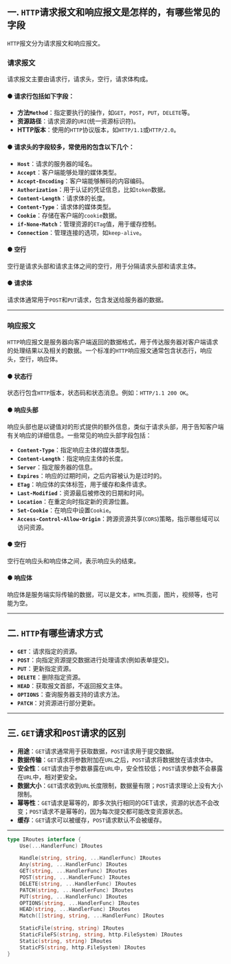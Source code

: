 ## 一. `HTTP`请求报文和响应报文是怎样的，有哪些常见的字段

`HTTP`报文分为请求报文和响应报文。

### 请求报文
请求报文主要由请求行，请求头，空行，请求体构成。

#### ● 请求行包括如下字段：
- **方法`Method`**：指定要执行的操作，如`GET`，`POST`，`PUT`，`DELETE`等。
- **资源路径**：请求资源的`URI`(统一资源标识符)。
- **HTTP版本**：使用的`HTTP`协议版本，如`HTTP/1.1`或`HTTP/2.0`。

#### ● 请求头的字段较多，常使用的包含以下几个：
- **`Host`**：请求的服务器的域名。
- **`Accept`**：客户端能够处理的媒体类型。
- **`Accept-Encoding`**：客户端能够解码的内容编码。
- **`Authorization`**：用于认证的凭证信息，比如`token`数据。
- **`Content-Length`**：请求体的长度。
- **`Content-Type`**：请求体的媒体类型。
- **`Cookie`**：存储在客户端的`cookie`数据。
- **`if-None-Match`**：管理资源的`ETag`值，用于缓存控制。
- **`Connection`**：管理连接的选项，如`keep-alive`。

#### ● 空行
空行是请求头部和请求主体之间的空行，用于分隔请求头部和请求主体。

#### ● 请求体
请求体通常用于`POST`和`PUT`请求，包含发送给服务器的数据。

---

### 响应报文
`HTTP`响应报文是服务器向客户端返回的数据格式，用于传达服务器对客户端请求的处理结果以及相关的数据。一个标准的`HTTP`响应报文通常包含状态行，响应头，空行，响应体。

#### ● 状态行
状态行包含`HTTP`版本，状态码和状态消息。例如：`HTTP/1.1 200 OK`。

#### ● 响应头部
响应头部也是以键值对的形式提供的额外信息，类似于请求头部，用于告知客户端有关响应的详细信息。一些常见的响应头部字段包括：
- **`Content-Type`**：指定响应主体的媒体类型。
- **`Content-Length`**：指定响应主体的长度。
- **`Server`**：指定服务器的信息。
- **`Expires`**：响应的过期时间，之后内容被认为是过时的。
- **`ETag`**：响应体的实体标签，用于缓存和条件请求。
- **`Last-Modified`**：资源最后被修改的日期和时间。
- **`Location`**：在重定向时指定新的资源位置。
- **`Set-Cookie`**：在响应中设置`Cookie`。
- **`Access-Control-Allow-Origin`**：跨源资源共享(`CORS`)策略，指示哪些域可以访问资源。

#### ● 空行
空行在响应头和响应体之间，表示响应头的结束。

#### ● 响应体
响应体是服务端实际传输的数据，可以是文本，`HTML`页面，图片，视频等，也可能为空。

---

## 二. `HTTP`有哪些请求方式

- **`GET`**：请求指定的资源。
- **`POST`**：向指定资源提交数据进行处理请求(例如表单提交)。
- **`PUT`**：更新指定资源。
- **`DELETE`**：删除指定资源。
- **`HEAD`**：获取报文首部，不返回报文主体。
- **`OPTIONS`**：查询服务器支持的请求方法。
- **`PATCH`**：对资源进行部分更新。

---

## 三. `GET`请求和`POST`请求的区别

- **用途**：`GET`请求通常用于获取数据，`POST`请求用于提交数据。
- **数据传输**：`GET`请求将参数附加在`URL`之后，`POST`请求将数据放在请求体中。
- **安全性**：`GET`请求由于参数暴露在`URL`中，安全性较低；`POST`请求参数不会暴露在`URL`中，相对更安全。
- **数据大小**：`GET`请求收到`URL`长度限制，数据量有限；`POST`请求理论上没有大小限制。
- **幂等性**：`GET`请求是幂等的，即多次执行相同的GET请求，资源的状态不会改变；`POST`请求不是幂等的，因为每次提交都可能改变资源状态。
- **缓存**：`GET`请求可以被缓存，`POST`请求默认不会被缓存。

---
```go
type IRoutes interface {
    Use(...HandlerFunc) IRoutes

    Handle(string, string, ...HandlerFunc) IRoutes
    Any(string, ...HandlerFunc) IRoutes
    GET(string, ...HandlerFunc) IRoutes
    POST(string, ...HandlerFunc) IRoutes
    DELETE(string, ...HandlerFunc) IRoutes
    PATCH(string, ...HandlerFunc) IRoutes
    PUT(string, ...HandlerFunc) IRoutes
    OPTIONS(string, ...HandlerFunc) IRoutes
    HEAD(string, ...HandlerFunc) IRoutes
    Match([]string, string, ...HandlerFunc) IRoutes

    StaticFile(string, string) IRoutes
    StaticFileFS(string, string, http.FileSystem) IRoutes
    Static(string, string) IRoutes
    StaticFS(string, http.FileSystem) IRoutes
}
```
